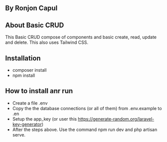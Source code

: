 ## By Ronjon Capul

## About Basic CRUD

This Basic CRUD compose of components and basic create, read, update and delete.
This also uses Tailwind CSS.

## Installation

-   composer install
-   npm install

## How to install anr run

-   Create a file .env
-   Copy the the database connections (or all of them) from .env.example to .en
-   Setup the app_key (or user this https://generate-random.org/laravel-key-generator)
-   After the steps above. Use the command npm run dev and php artisan serve.
